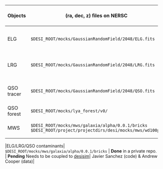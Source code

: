 | Objects | (ra, dec, z) files on NERSC | Code to read Positions | Code to generate Spectra | Contact |
| ----- | -----------------------------| --------------------------| ---------------------------|---------|
| ELG |  `$DESI_ROOT/mocks/GaussianRandomField/2048/ELG.fits` | **Done** [Part of desitarget:master](https://github.com/desihub/desitarget/blob/master/py/desitarget/mock/io.py)| **Pending** Needs to be coupled to [desisim](https://github.com/desihub/desisim) | Javier Sanchez & David Kirkby|
| LRG |  `$DESI_ROOT/mocks/GaussianRandomField/2048/LRG.fits` | **Done** [Part of desitarget:master](https://github.com/desihub/desitarget/blob/master/py/desitarget/mock/io.py)| **Pending** Needs to be coupled to [desisim](https://github.com/desihub/desisim) | Javier Sanchez & David Kirkby|
| QSO tracer |  `$DESI_ROOT/mocks/GaussianRandomField/2048/QSO.fits` | **Done** [Part of desitarget:master](https://github.com/desihub/desitarget/blob/master/py/desitarget/mock/io.py)| **Pending** Needs to be coupled to [desisim](https://github.com/desihub/desisim) | Javier Sanchez & David Kirkby|
| QSO forest | `$DESI_ROOT/mocks/lya_forest/v0/` | **Done** [Part of desisim:lya_sims](https://github.com/desihub/desisim/tree/lya_sims) | **Done** [Part of desisim:lya_sims](https://github.com/desihub/desisim/tree/lya_sims) | Nicolas Busca|
|MWS| `$DESI_ROOT/mocks/mws/galaxia/alpha/0.0.1/bricks` `$DESI_ROOT/project/projectdirs/desi/mocks/mws/wd100pc` | **Done** [Part of desitarget:apc_mocks](https://github.com/desihub/desitarget/tree/apc_mocks/py/desitarget/mock) | *Pending** Needs to be coupled to [desisim](https://github.com/desihub/desisim)| Andrew Cooper|

|ELG/LRG/QSO contaminants| `$DESI_ROOT/mocks/mws/galaxia/alpha/0.0.1/bricks` | **Done** in a private repo. | **Pending** Needs to be coupled to [desisim](https://github.com/desihub/desisim)| Javier Sanchez (code) & Andrew Cooper (data)|

